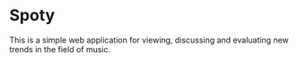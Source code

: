 # Spoty

This is a simple web application for viewing, discussing and evaluating new trends in the field of music.

